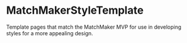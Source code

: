 # MatchMakerStyleTemplate

Template pages that match the MatchMaker MVP for use in developing styles for a more appealing design.
